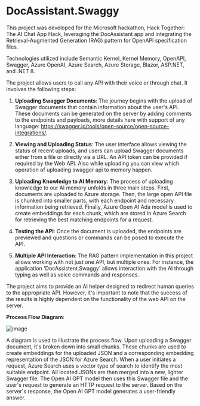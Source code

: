 # DocAssistant.Swaggy
This project was developed for the Microsoft hackathon, Hack Together: The AI Chat App Hack, leveraging the DocAssistant app and integrating the Retrieval-Augmented Generation (RAG) pattern for OpenAPI specification files.

Technologies utilized include Semantic Kernel, Kernel Memory, OpenAPI, Swagger, Azure OpenAI, Azure Search, Azure Storage, Blazor, ASP.NET, and .NET 8.
  
The project allows users to call any API with their voice or through chat. It involves the following steps:  
   
1. **Uploading Swagger Documents**: The journey begins with the upload of Swagger documents that contain information about the user's API. These documents can be generated on the server by adding comments to the endpoints and payloads, more details here with support of any language: https://swagger.io/tools/open-source/open-source-integrations/.   
  
2. **Viewing and Uploading Status**: The user interface allows viewing the status of recent uploads, and users can upload Swagger documents either from a file or directly via a URL. An API token can be provided if required by the Web API. Also while uploading you can view which operation of uploading swagger api to memory happen.
   
4. **Uploading Knowledge to AI Memory**: The process of uploading knowledge to our AI memory unfolds in three main steps. First, documents are uploaded to Azure storage. Then, the large open API file is chunked into smaller parts, with each endpoint and necessary information being retrieved. Finally, Azure Open AI Ada model is used to create embeddings for each chunk, which are stored in Azure Search for retrieving the best matching endpoints for a request.   
  
5. **Testing the API**: Once the document is uploaded, the endpoints are previewed and questions or commands can be posed to execute the API.

6. **Multiple API Interaction**: The RAG pattern implementation in this project allows working with not just one API, but multiple ones. For instance, the application 'DocAssistent.Swaggy' allows interaction with the AI through typing as well as voice commands and responses.  
   
The project aims to provide an AI helper designed to redirect human queries to the appropriate API. However, it's important to note that the success of the results is highly dependent on the functionality of the web API on the server.  

**Process Flow Diagram**:

  ![image](https://github.com/YuriyMorozyuk95/DocAssistant.Swaggy/assets/27745979/fb2bb1a1-fefb-467d-a990-60298894a7a3)

 A diagram is used to illustrate the process flow. Upon uploading a Swagger document, it's broken down into small chunks. These chunks are used to create embeddings for the uploaded JSON and a corresponding embedding representation of the JSON for Azure Search. When a user initiates a request, Azure Search uses a vector type of search to identify the most suitable endpoint. All located JSONs are then merged into a new, lighter Swagger file. The Open AI GPT model then uses this Swagger file and the user's request to generate an HTTP request to the server. Based on the server's response, the Open AI GPT model generates a user-friendly answer.  
